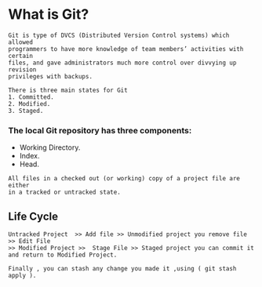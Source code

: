 # What is Git?
``` 
Git is type of DVCS (Distributed Version Control systems) which allowed 
programmers to have more knowledge of team members’ activities with certain 
files, and gave administrators much more control over divvying up revision 
privileges with backups.

There is three main states for Git
1. Committed.
2. Modified.
3. Staged.
```
### The local Git repository has three components:

- Working Directory.
- Index.
- Head.

```
All files in a checked out (or working) copy of a project file are either 
in a tracked or untracked state.
```

## Life Cycle 
```
Untracked Project  >> Add file >> Unmodified project you remove file >> Edit File
>> Modified Project >>  Stage File >> Staged project you can commit it 
and return to Modified Project.
```

```
Finally , you can stash any change you made it ,using ( git stash apply ).
